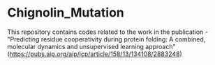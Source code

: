 # Chignolin_Mutation

This repository contains codes related to the work in the publication - "Predicting residue cooperativity during protein folding: A combined, molecular dynamics and unsupervised learning approach" (https://pubs.aip.org/aip/jcp/article/158/13/134108/2883248)
